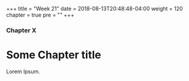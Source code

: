+++
title = "Week 21"
date = 2018-08-13T20:48:48-04:00
weight = 120
chapter = true
pre = "<b></b>"
+++

### Chapter X

# Some Chapter title

Lorem Ipsum.